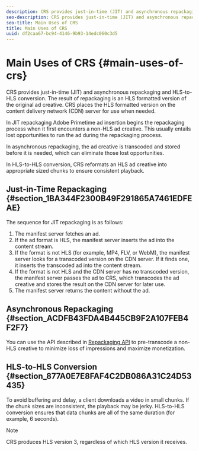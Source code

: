 ```yaml
---
description: CRS provides just-in-time (JIT) and asynchronous repackaging and HLS-to-HLS conversion. The result of repackaging is an HLS formatted version of the original ad creative. CRS places the HLS formatted version on the content delivery network (CDN) server for use when needed.
seo-description: CRS provides just-in-time (JIT) and asynchronous repackaging and HLS-to-HLS conversion. The result of repackaging is an HLS formatted version of the original ad creative. CRS places the HLS formatted version on the content delivery network (CDN) server for use when needed.
seo-title: Main Uses of CRS
title: Main Uses of CRS
uuid: df2caa67-bc94-4146-9b93-14edc060c3d5
---
```


# Main Uses of CRS {#main-uses-of-crs}

CRS provides just-in-time (JIT) and asynchronous repackaging and HLS-to-HLS conversion. The result of repackaging is an HLS formatted version of the original ad creative. CRS places the HLS formatted version on the content delivery network (CDN) server for use when needed.

In JIT repackaging Adobe Primetime ad insertion begins the repackaging process when it first encounters a non-HLS ad creative. This usually entails lost opportunities to run the ad during the repackaging process.

In asynchronous repackaging, the ad creative is transcoded and stored before it is needed, which can eliminate those lost opportunities.

In HLS-to-HLS conversion, CRS reformats an HLS ad creative into appropriate sized chunks to ensure consistent playback.

## Just-in-Time Repackaging {#section_1BA344F2300B49F291865A7461EDFEAE}

The sequence for JIT repackaging is as follows:

1. The manifest server fetches an ad.
1. If the ad format is HLS, the manifest server inserts the ad into the content stream.
1. If the format is not HLS (for example, MP4, FLV, or WebM), the manifest server looks for a transcoded version on the CDN server. If it finds one, it inserts the transcoded ad into the content stream.
1. If the format is not HLS and the CDN server has no transcoded version, the manifest server passes the ad to CRS, which transcodes the ad creative and stores the result on the CDN server for later use.
1. The manifest server returns the content without the ad.

## Asynchronous Repackaging {#section_ACDFB43FDA4B445CB9F2A107FEB4F2F7}

You can use the API described in [Repackaging API](../creative-repackaging-service/api-repackage.md) to pre-transcode a non-HLS creative to minimize loss of impressions and maximize monetization.

## HLS-to-HLS Conversion {#section_877A0E7E8FAF4C2DB086A31C24D53435}

To avoid buffering and delay, a client downloads a video in small chunks. If the chunk sizes are inconsistent, the playback may be jerky. HLS-to-HLS conversion ensures that data chunks are all of the same duration (for example, 6 seconds).

>[!NOTE]
>
>CRS produces HLS version 3, regardless of which HLS version it receives.